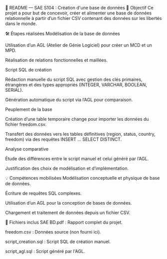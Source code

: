 📘 README — SAE S104 : Création d'une base de données
🎯 Objectif
Ce projet a pour but de concevoir, créer et alimenter une base de données relationnelle à partir d’un fichier CSV contenant des données sur les libertés dans le monde.

🛠️ Étapes réalisées
Modélisation de la base de données

Utilisation d’un AGL (Atelier de Génie Logiciel) pour créer un MCD et un MPD.

Réalisation de relations fonctionnelles et maillées.

Script SQL de création

Rédaction manuelle du script SQL avec gestion des clés primaires, étrangères et des types appropriés (INTEGER, VARCHAR, BOOLEAN, SERIAL).

Génération automatique du script via l’AGL pour comparaison.

Peuplement de la base

Création d’une table temporaire change pour importer les données du fichier freedom.csv.

Transfert des données vers les tables définitives (region, status, country, freedom) via des requêtes INSERT ... SELECT DISTINCT.

Analyse comparative

Étude des différences entre le script manuel et celui généré par l’AGL.

Justification des choix de modélisation et d’implémentation.

💡 Compétences mobilisées
Modélisation conceptuelle et physique de base de données.

Écriture de requêtes SQL complexes.

Utilisation d’un AGL pour la conception de bases de données.

Chargement et traitement de données depuis un fichier CSV.

📁 Fichiers inclus
SAE BD.pdf : Rapport complet du projet.

freedom.csv : Données source (non fourni ici).

script_creation.sql : Script SQL de création manuel.

script_agl.sql : Script généré par l'AGL.
